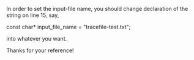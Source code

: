 In order to set the input-file name, you should change declaration of the string on line 15, say,

const char* input_file_name = "tracefile-test.txt";

into whatever you want.


Thanks for your reference!
